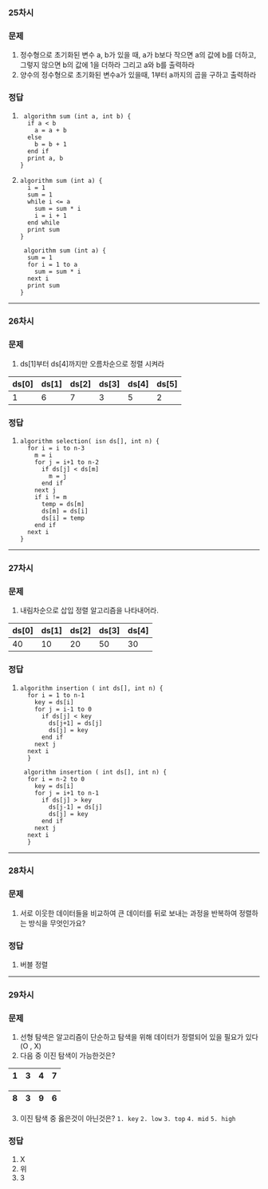 ### 25차시

### 문제
  1. 정수형으로 초기화된 변수 a, b가 있을 때, a가 b보다 작으면 a의 값에 b를 더하고, 그렇지 않으면 b의 값에 1을 더하라 그리고 a와 b를 출력하라
  2.  양수의 정수형으로 초기화된 변수a가 있을때, 1부터 a까지의 곱을 구하고 출력하라



### 정답
  1. ```
      algorithm sum (int a, int b) {
       if a < b
         a = a + b
       else
         b = b + 1
       end if
       print a, b
     }
     ```

  2. ```
     algorithm sum (int a) {
       i = 1
       sum = 1
       while i <= a
         sum = sum * i
         i = i + 1
       end while
       print sum
     }
     ```
     ```
      algorithm sum (int a) {
       sum = 1
       for i = 1 to a
         sum = sum * i
       next i
       print sum
     }
     ```
  ---

  ### 26차시

### 문제
  1. ds[1]부터 ds[4]까지만 오름차순으로 정렬 시켜라

|ds[0]|ds[1]|ds[2]|ds[3]|ds[4]|ds[5]|
|---|---|---|---|---|---|
| 1 | 6 | 7 | 3 | 5 | 2 |


### 정답
  1. ```
     algorithm selection( isn ds[], int n) {
       for i = i to n-3
         m = i
         for j = i+1 to n-2
           if ds[j] < ds[m]
             m = j
           end if
         next j
         if i != m
           temp = ds[m]
           ds[m] = ds[i]
           ds[i] = temp
         end if
       next i
     }
     ```

---

### 27차시

### 문제
  1. 내림차순으로 삽입 정렬 알고리즘을 나타내어라.

|ds[0]|ds[1]|ds[2]|ds[3]|ds[4]|
|----|----|----|----|----|
| 40 | 10 | 20 | 50 | 30 |




### 정답
  1. ```
     algorithm insertion ( int ds[], int n) {
       for i = 1 to n-1
         key = ds[i]
         for j = i-1 to 0
           if ds[j] < key
             ds[j+1] = ds[j]
             ds[j] = key
           end if
         next j
       next i
       }
     ```
     ```
      algorithm insertion ( int ds[], int n) {
       for i = n-2 to 0
         key = ds[i]
         for j = i+1 to n-1
           if ds[j] > key
             ds[j-1] = ds[j]
             ds[j] = key
           end if
         next j
       next i
       }
     ```

---

### 28차시

### 문제
  1. 서로 이웃한 데이터들을 비교하여 큰 데이터를 뒤로 보내는 과정을 반복하여 정렬하는 방식을 무엇인가요?


### 정답
  1. 버블 정렬

---


### 29차시

### 문제
  1. 선형 탐색은 알고리즘이 단순하고 탐색을 위해 데이터가 정렬되어 있을 필요가 있다 (O , X)
  2. 다음 중 이진 탐색이 가능한것은?

|1|3|4|7|
|-|-|-|-|
  
|8|3|9|6|
|-|-|-|-|
  3. 이진 탐색 중 옳은것이 아닌것은?
     `1. key` `2. low` `3. top` `4. mid` `5. high`


### 정답
  1. X
  2. 위
  3. 3
